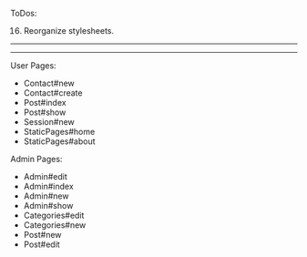 ToDos:

16) Reorganize stylesheets.

________________________________________________________________________________


________________________________________________________________________________
User Pages:
  + Contact#new
  + Contact#create
  + Post#index
  + Post#show
  + Session#new
  + StaticPages#home
  + StaticPages#about

Admin Pages:
  + Admin#edit
  + Admin#index
  + Admin#new
  + Admin#show
  + Categories#edit
  + Categories#new
  + Post#new
  + Post#edit
